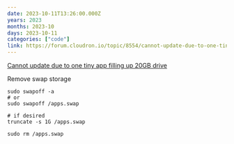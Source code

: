 ```yaml
---
date: 2023-10-11T13:26:00.000Z
years: 2023
months: 2023-10
days: 2023-10-11
categories: ["code"]
link: https://forum.cloudron.io/topic/8554/cannot-update-due-to-one-tiny-app-filling-up-20gb-drive/19
---
```

[Cannot update due to one tiny app filling up 20GB drive](https://forum.cloudron.io/topic/8554/cannot-update-due-to-one-tiny-app-filling-up-20gb-drive/19)

Remove swap storage

```
sudo swapoff -a
# or
sudo swapoff /apps.swap

# if desired
truncate -s 1G /apps.swap

sudo rm /apps.swap
```
